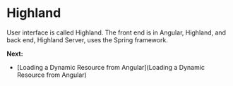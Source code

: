 # Highland

User interface is called Highland. The front end is
in Angular, Highland, and back end, Highland Server, 
uses the Spring framework.

**Next:**

* [Loading a Dynamic Resource from Angular](Loading a Dynamic Resource from Angular)
